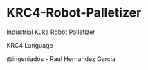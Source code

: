 # KRC4-Robot-Palletizer
Industrial Kuka Robot Palletizer

KRC4 Language

@ingeniados - Raul Hernandez Garcia
